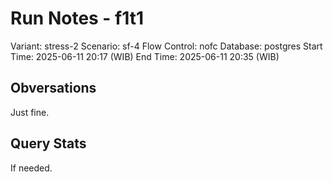 # Run Notes - f1t1

Variant: stress-2
Scenario: sf-4
Flow Control: nofc
Database: postgres
Start Time: 2025-06-11 20:17 (WIB)
End Time: 2025-06-11 20:35 (WIB)

## Obversations

Just fine.

## Query Stats

If needed.
